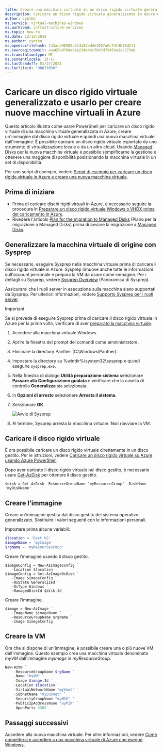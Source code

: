 ```yaml
---
title: Creare una macchina virtuale da un disco rigido virtuale generalizzato precedentemente caricato
description: Caricare un disco rigido virtuale generalizzato in Azure e usarlo per creare nuove macchine virtuali nel modello di distribuzione Azure Resource Manager.
author: cynthn
ms.service: virtual-machines-windows
ms.workload: infrastructure-services
ms.topic: how-to
ms.date: 12/12/2019
ms.author: cynthn
ms.openlocfilehash: fd3ace98582a414a82ed4d1007a6c7df4b36d211
ms.sourcegitcommit: aaa65bd769eb2e234e42cfb07d7d459a2cc273ab
ms.translationtype: MT
ms.contentlocale: it-IT
ms.lasthandoff: 01/27/2021
ms.locfileid: "98873096"
---
```

# <a name="upload-a-generalized-vhd-and-use-it-to-create-new-vms-in-azure"></a>Caricare un disco rigido virtuale generalizzato e usarlo per creare nuove macchine virtuali in Azure

Questo articolo illustra come usare PowerShell per caricare un disco rigido virtuale di una macchina virtuale generalizzata in Azure, creare un'immagine dal disco rigido virtuale e quindi una nuova macchina virtuale dall'immagine. È possibile caricare un disco rigido virtuale esportato da uno strumento di virtualizzazione locale o da un altro cloud. Usando [Managed Disks](../managed-disks-overview.md) per la nuova macchina virtuale è possibile semplificarne la gestione e ottenere una maggiore disponibilità posizionando la macchina virtuale in un set di disponibilità. 

Per uno script di esempio, vedere [Script di esempio per caricare un disco rigido virtuale in Azure e creare una nuova macchina virtuale](/previous-versions/azure/virtual-machines/scripts/virtual-machines-windows-powershell-upload-generalized-script).

## <a name="before-you-begin"></a>Prima di iniziare

- Prima di caricare dischi rigidi virtuali in Azure, è necessario seguire la procedura in [Preparare un disco rigido virtuale Windows o VHDX prima del caricamento in Azure](prepare-for-upload-vhd-image.md).
- Rivedere l'articolo [Plan for the migration to Managed Disks](on-prem-to-azure.md#plan-for-the-migration-to-managed-disks) (Piano per la migrazione a Managed Disks) prima di avviare la migrazione a [Managed Disks](../managed-disks-overview.md).

 
## <a name="generalize-the-source-vm-by-using-sysprep"></a>Generalizzare la macchina virtuale di origine con Sysprep

Se necessario, eseguire Sysprep nella macchina virtuale prima di caricare il disco rigido virtuale in Azure. Sysprep rimuove anche tutte le informazioni sull'account personale e prepara la VM da usare come immagine. Per i dettagli su Sysprep, vedere [Sysprep Overview](/windows-hardware/manufacture/desktop/sysprep--system-preparation--overview) (Panoramica di Sysprep).

Assicurarsi che i ruoli server in esecuzione sulla macchina siano supportati da Sysprep. Per ulteriori informazioni, vedere [Supporto Sysprep per i ruoli server](/windows-hardware/manufacture/desktop/sysprep-support-for-server-roles).

> [!IMPORTANT]
> Se si prevede di eseguire Sysprep prima di caricare il disco rigido virtuale in Azure per la prima volta, verificare di aver [preparato la macchina virtuale](prepare-for-upload-vhd-image.md). 
> 
> 

1. Accedere alla macchina virtuale Windows.
1. Aprire la finestra del prompt dei comandi come amministratore. 
1. Eliminare la directory Panther (C:\Windows\Panther).
1. Impostare la directory su %windir%\system32\sysprep e quindi eseguire `sysprep.exe`.
1. Nella finestra di dialogo **Utilità preparazione sistema** selezionare **Passare alla Configurazione guidata** e verificare che la casella di controllo **Generalizza** sia selezionata.
1. In **Opzioni di arresto** selezionare **Arresta il sistema**.
1. Selezionare **OK**.
   
    ![Avvio di Sysprep](./media/upload-generalized-managed/sysprepgeneral.png)
1. Al termine, Sysprep arresta la macchina virtuale. Non riavviare la VM.


## <a name="upload-the-vhd"></a>Caricare il disco rigido virtuale 

È ora possibile caricare un disco rigido virtuale direttamente in un disco gestito. Per le istruzioni, vedere [Caricare un disco rigido virtuale su Azure usando Azure PowerShell](disks-upload-vhd-to-managed-disk-powershell.md).



Dopo aver caricato il disco rigido virtuale nel disco gestito, è necessario usare [Get-AzDisk](/powershell/module/az.compute/get-azdisk) per ottenere il disco gestito.

```azurepowershell-interactive
$disk = Get-AzDisk -ResourceGroupName 'myResourceGroup' -DiskName 'myDiskName'
```

## <a name="create-the-image"></a>Creare l'immagine
Creare un'immagine gestita dal disco gestito del sistema operativo generalizzato. Sostituire i valori seguenti con le informazioni personali.

Impostare prima alcune variabili:

```powershell
$location = 'East US'
$imageName = 'myImage'
$rgName = 'myResourceGroup'
```

Creare l'immagine usando il disco gestito.

```azurepowershell-interactive
$imageConfig = New-AzImageConfig `
   -Location $location
$imageConfig = Set-AzImageOsDisk `
   -Image $imageConfig `
   -OsState Generalized `
   -OsType Windows `
   -ManagedDiskId $disk.Id
```

Creare l'immagine.

```azurepowershell-interactive
$image = New-AzImage `
   -ImageName $imageName `
   -ResourceGroupName $rgName `
   -Image $imageConfig
```

## <a name="create-the-vm"></a>Creare la VM

Ora che si dispone di un'immagine, è possibile creare una o più nuove VM dall'immagine. Questo esempio crea una macchina virtuale denominata *myVM* dall'immagine *myImage* in *myResourceGroup*.


```powershell
New-AzVm `
    -ResourceGroupName $rgName `
    -Name "myVM" `
    -Image $image.Id `
    -Location $location `
    -VirtualNetworkName "myVnet" `
    -SubnetName "mySubnet" `
    -SecurityGroupName "myNSG" `
    -PublicIpAddressName "myPIP" `
    -OpenPorts 3389
```


## <a name="next-steps"></a>Passaggi successivi

Accedere alla nuova macchina virtuale. Per altre informazioni, vedere [Come connettersi e accedere a una macchina virtuale di Azure che esegue Windows](connect-logon.md).